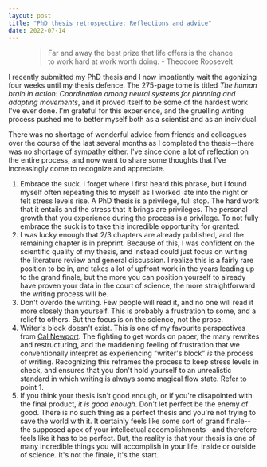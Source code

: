 ```yaml
---
layout: post
title: "PhD thesis retrospective: Reflections and advice"
date: 2022-07-14
---
```

<figure>
    <blockquote cite="https://www.huxley.net/bnw/four.html">
        <p>Far and away the best prize that life offers is the chance to work hard at work worth doing. - Theodore Roosevelt</p>
    </blockquote>
    <!-- <figcaption>—Theodore Roosevelt</figcaption> -->
</figure>

I recently submitted my PhD thesis and I now impatiently wait the agonizing four weeks until my thesis defence. The 275-page tome is titled *The human brain in action: Coordination among neural systems for planning and adapting movements*, and it proved itself to be some of the hardest work I've ever done. I'm grateful for this experience, and the gruelling writing process pushed me to better myself both as a scientist and as an individual. 

There was no shortage of wonderful advice from friends and colleagues over the course of the last several months as I completed the thesis--there was no shortage of sympathy either. I've since done a lot of reflection on the entire process, and now want to share some thoughts that I've increasingly come to recognize and appreciate. 

1. Embrace the suck. I forget where I first heard this phrase, but I found myself often repeating this to myself as I worked late into the night or felt stress levels rise. A PhD thesis is a privilege, full stop. The hard work that it entails and the stress that it brings are privileges. The personal growth that you experience during the process is a privilege. To not fully embrace the suck is to take this incredible opportunity for granted.
2. I was lucky enough that 2/3 chapters are already published, and the remaining chapter is in preprint. Because of this, I was confident on the scientific quality of my thesis, and instead could just focus on writing the literature review and general discussion. I realize this is a fairly rare position to be in, and takes a lot of upfront work in the years leading up to the grand finale, but the more you can position yourself to already have proven your data in the court of science, the more straightforward the writing process will be. 
3. Don't overdo the writing. Few people will read it, and no one will read it more closely than yourself. This is probably a frustration to some, and a relief to others. But the focus is on the science, not the prose.
4. Writer's block doesn't exist. This is one of my favourite perspectives from [Cal Newport](https://podcasts.apple.com/gb/podcast/ep-21-taming-writers-block-the-exaggerated-importance/id1515786216?i=1000488994833). The fighting to get words on paper, the many rewrites and restructuring, and the maddening feeling of frustration that we conventionally interpret as experiencing "writer's block" *is* the process of writing. Recognizing this reframes the process to keep stress levels in check, and ensures that you don't hold yourself to an unrealistic standard in which writing is always some magical flow state. Refer to point 1. 
5. If you think your thesis isn't good enough, or if you're disapointed with the final product, *it is good enough*. Don't let perfect be the enemy of good. There is no such thing as a perfect thesis and you're not trying to save the world with it. It certainly feels like some sort of grand finale--the supposed apex of your intellectual accomplishments--and therefore feels like it has to be perfect. But, the reality is that your thesis is one of many incredible things you will accomplish in your life, inside or outside of science. It's not the finale, it's the start.

 

